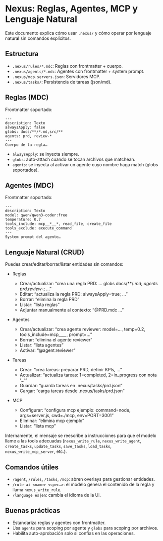 # Nexus: Reglas, Agentes, MCP y Lenguaje Natural

Este documento explica cómo usar `.nexus/` y cómo operar por lenguaje natural sin comandos explícitos.

## Estructura

- `.nexus/rules/*.mdc`: Reglas con frontmatter + cuerpo.
- `.nexus/agents/*.mdc`: Agentes con frontmatter + system prompt.
- `.nexus/mcp.servers.json`: Servidores MCP.
- `.nexus/tasks/`: Persistencia de tareas (json/md).

## Reglas (MDC)

Frontmatter soportado:

```
---
description: Texto
alwaysApply: false
globs: docs/**/*.md,src/**
agents: prd, review-*
---
Cuerpo de la regla…
```

- `alwaysApply`: se inyecta siempre.
- `globs`: auto-attach cuando se tocan archivos que matchean.
- `agents`: se inyecta al activar un agente cuyo nombre haga match (globs soportados).

## Agentes (MDC)

Frontmatter soportado:

```
---
description: Texto
model: qwen/qwen3-coder:free
temperature: 0.7
tools_include: mcp__*__*, read_file, create_file
tools_exclude: execute_command
---
System prompt del agente…
```

## Lenguaje Natural (CRUD)

Puedes crear/editar/borrar/listar entidades sin comandos:

- Reglas
  - Crear/actualizar: “crea una regla PRD: … globs docs/**/*.md; agents prd,review-*; …”
  - Editar: “actualiza la regla PRD: alwaysApply=true; …”
  - Borrar: “elimina la regla PRD”
  - Listar: “lista reglas”
  - Adjuntar manualmente al contexto: “@PRD.mdc …”

- Agentes
  - Crear/actualizar: “crea agente reviewer: model=…, temp=0.2, tools_include=mcp__*__*, prompt=…”
  - Borrar: “elimina el agente reviewer”
  - Listar: “lista agentes”
  - Activar: “@agent:reviewer”

- Tareas
  - Crear: “crea tareas: preparar PRD, definir KPIs, …”
  - Actualizar: “actualiza tareas: 1=completed, 2=in_progress con nota ‘…’”
  - Guardar: “guarda tareas en .nexus/tasks/prd.json”
  - Cargar: “carga tareas desde .nexus/tasks/prd.json”

- MCP
  - Configurar: “configura mcp ejemplo: command=node, args=server.js, cwd=./mcp, env=PORT=3001”
  - Eliminar: “elimina mcp ejemplo”
  - Listar: “lista mcp”

Internamente, el mensaje se reescribe a instrucciones para que el modelo llame a las tools adecuadas (`nexus_write_rule`, `nexus_write_agent`, `create_tasks`, `update_tasks`, `save_tasks`, `load_tasks`, `nexus_write_mcp_server`, etc.).

## Comandos útiles

- `/agent`, `/rules`, `/tasks`, `/mcp`: abren overlays para gestionar entidades.
- `/rule-ai <name> <spec…>`: el modelo genera el contenido de la regla y llama `nexus_write_rule`.
- `/language es|en`: cambia el idioma de la UI.

## Buenas prácticas

- Estandariza reglas y agentes con frontmatter.
- Usa `agents` para scoping por agente y `globs` para scoping por archivos.
- Habilita auto-aprobación solo si confías en las operaciones.


